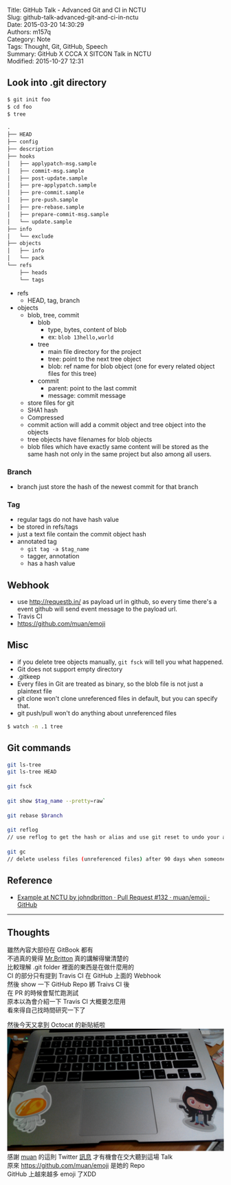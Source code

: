 Title: GitHub Talk - Advanced Git and CI in NCTU  
Slug: github-talk-advanced-git-and-ci-in-nctu  
Date: 2015-03-20 14:30:29  
Authors: m157q  
Category: Note  
Tags: Thought, Git, GitHub, Speech  
Summary: GitHub X CCCA X SITCON Talk in NCTU  
Modified: 2015-10-27 12:31  
  
  
## Look into .git directory  
  
```sh  
$ git init foo  
$ cd foo  
$ tree  
```  
  
```txt  
.  
├── HEAD  
├── config  
├── description  
├── hooks  
│   ├── applypatch-msg.sample  
│   ├── commit-msg.sample  
│   ├── post-update.sample  
│   ├── pre-applypatch.sample  
│   ├── pre-commit.sample  
│   ├── pre-push.sample  
│   ├── pre-rebase.sample  
│   ├── prepare-commit-msg.sample  
│   └── update.sample  
├── info  
│   └── exclude  
├── objects  
│   ├── info  
│   └── pack  
└── refs  
    ├── heads  
    └── tags  
```  
  
+ refs  
    + HEAD, tag, branch  
+ objects  
    + blob, tree, commit  
        + blob  
            + type, bytes, content of blob  
            + ex: `blob 13hello,world`  
        + tree  
            + main file directory for the project  
            + tree: point to the next tree object  
            + blob: ref name for blob object (one for every related object files for this tree)  
        + commit  
            + parent: point to the last commit  
            + message: commit message  
    + store files for git  
    + SHA1 hash  
    + Compressed  
    + commit action will add a commit object and tree object into the objects  
    + tree objects have filenames for blob objects  
    + blob files which have exactly same content will be stored as the same hash not only in the same project but also among all users.  
  
### Branch  
+ branch just store the hash of the newest commit for that branch  
  
### Tag  
+ regular tags do not have hash value  
+ be stored in refs/tags  
+ just a text file contain the commit object hash  
+ annotated tag  
    + `git tag -a $tag_name`  
    + tagger, annotation  
    + has a hash value  
  
## Webhook  
+ use <http://requestb.in/> as payload url in github, so every time there's a event github will send event message to the payload url.  
+ Travis CI  
+ <https://github.com/muan/emoji>  
  
  
## Misc  
+ if you delete tree objects manually, `git fsck` will tell you what happened.  
+ Git does not support empty directory  
+ .gitkeep  
+ Every files in Git are treated as binary, so the blob file is not just a plaintext file  
+ git clone won't clone unreferenced files in default, but you can specify that.  
+ git push/pull won't do anything about unreferenced files  
  
```sh  
$ watch -n .1 tree  
```  
  
## Git commands  
  
```sh  
git ls-tree  
git ls-tree HEAD  
  
git fsck  
  
git show $tag_name --pretty=raw`  
  
git rebase $branch  
  
git reflog  
// use reflog to get the hash or alias and use git reset to undo your actions  
  
git gc  
// delete useless files (unreferenced files) after 90 days when someone do the action  
```  
  
## Reference  
  
+ [Example at NCTU by johndbritton · Pull Request #132 · muan/emoji · GitHub](https://github.com/muan/emoji/pull/132)  
  
---  
  
## Thoughts  
  
雖然內容大部份在 GitBook 都有  
不過真的覺得 [Mr.Britton](https://github.com/johndbritton) 真的講解得蠻清楚的  
比較理解 .git folder 裡面的東西是在做什麼用的  
CI 的部分只有提到 Travis CI 在 GitHub 上面的 Webhook  
然後 show 一下 GitHub Repo 綁 Traivs CI 後  
在 PR 的時候會幫忙跑測試  
原本以為會介紹一下 Travis CI 大概要怎麼用  
看來得自己找時間研究一下了  
  
然後今天又拿到 Octocat 的新貼紙啦  
![Octocat](/files/github-talk-advanced-git-and-ci-in-nctu/octocat.jpg)  
感謝 [muan](https://github.com/muan) 的這則 Twitter [訊息](https://twitter.com/muanchiou/status/571684266490265601) 才有機會在交大聽到這場 Talk  
原來 <https://github.com/muan/emoji> 是她的 Repo  
GitHub 上越來越多 emoji 了XDD  
